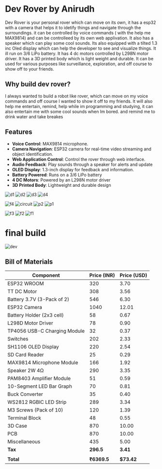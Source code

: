# Dev Rover by Anirudh

Dev Rover is your personal rover which can move on its own, it has a esp32 with a camera that helps it to idetify things and navigate through the surroundings. it can be controlled by voice commands ( with the help me MAX9814) and can be controlleed by its own web applivation. It also has a speaker which can play some cool sounds. Its also equipped with a tilted 1.3 inc Oled display which can help the developer to see and visualize things. It ill run on 3/6 LiPo battery. It has 4 dc motors controlled by L298N motor driver. It has a 3D printed body which is light weight and durable. It can be used for various purposes like surveillance, exploration, and off course to show off to your friends.

## Why build dev rover?
I always wanted to build a robot like rover, which can move on my voice commands and off course I wanted to show it off to my friends. It will also help me entertain, remind, help while im programming and studying, it can also entertain me with some cool sounds when Im bored. and remind me to drink water and take breakes

## Features
- **Voice Control**: MAX9814 microphone.
- **Camera Navigation**: ESP32 camera for real-time video streaming and object identification.
- **Web Application Control**: Control the rover through web interface.
- **Audio Feedback**: Play sounds through a speaker for alerts and update
- **OLED Display**: 1.3-inch display for feedback and information.
- **Battery Powered**: Runs on a 3/6 LiPo battery 
- **4 DC Motors**: Powered by an L298N motor driver
- **3D Printed Body**: Lightweight and durable design


![d1](https://github.com/user-attachments/assets/ba1039a1-47f1-4584-9764-9c9bcad16024)
![d2](https://github.com/user-attachments/assets/107c94bf-9680-46fc-aa84-570f4a208019)
![d3](https://github.com/user-attachments/assets/124ca48f-42f6-4afa-89e1-81aaff96266e)
![d4](https://github.com/user-attachments/assets/532c5068-4321-44ca-9d8f-1b86bec817b6)

![f4](https://github.com/user-attachments/assets/119ca12f-1b47-43ae-9953-a9062cb8d259)
![circuit](https://github.com/user-attachments/assets/3ef9ad68-8348-43e0-b893-e962e287dba9)
![p2](https://github.com/user-attachments/assets/dae1c807-fbac-453b-b67e-22da3e429576)
![p1](https://github.com/user-attachments/assets/31fb0f2d-879f-457a-83ce-5b97cd818bf5)

![f3](https://github.com/user-attachments/assets/8d0868a9-4078-4684-b9a8-62a9db773f0d)
![f2](https://github.com/user-attachments/assets/5c70919f-8ba9-4d61-aa44-499578473bc3)
![f1](https://github.com/user-attachments/assets/6c49fe4f-2a53-4460-b094-c7a76e19a6a7)

# final build
![dev](https://github.com/user-attachments/assets/80e8274b-772a-457b-bfb6-f8328e615f43)


## Bill of Materials
| Component                        | Price (INR) | Price (USD) |
|----------------------------------|-------------|-------------|
| ESP32 WROOM                      | 320         | 3.70        |
| TT DC Motor                      | 308         | 3.56        |
| Battery 3.7V (3-Pack of 2)       | 546         | 6.30        |
| ESP32 Camera                     | 1040        | 12.01       |
| Battery Holder (2x3 cell)        | 58          | 0.67        |
| L298D Motor Driver               | 78          | 0.90        |
| TP4056 USB-C Charging Module     | 32          | 0.37        |
| Switches                         | 202         | 2.33        |
| SH1106 OLED Display              | 220         | 2.54        |
| SD Card Reader                   | 25          | 0.29        |
| MAX9814 Microphone Module        | 166         | 1.92        |
| Speaker 2W 4Ω                    | 290         | 3.35        |
| PAM8403 Amplifier Module         | 51          | 0.59        |
| 10-Segment LED Bar Graph         | 70          | 0.81        |
| Buck Converter                   | 35          | 0.40        |
| WS2812 RGBIC LED Strip           | 289         | 3.34        |
| M3 Screws (Pack of 10)           | 120         | 1.39        |
| Terminal Block                   | 48          | 0.55        |
| 3D Case                          | 870         | 10.00       |
| PCB                              | 870         | 10.00       |
| Miscellaneous                    | 435         | 5.00        |
| **Tax**                          | **296.5**   | **3.41**    |
|                                  |             |             |
| **Total**                        | **₹6369.5** | **$73.42**  |
